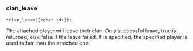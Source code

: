 ### clan_leave
```
*clan_leave({<char id>});
```

The attached player will leave their clan. On a successful leave, true is returned,
else false if the leave failed.
If <char id> is specified, the specified player is used rather than the attached one.
